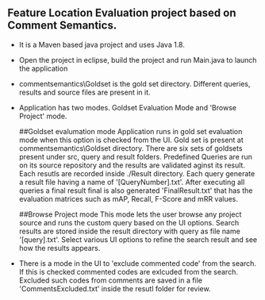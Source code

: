 Feature Location Evaluation project based on Comment Semantics.
---------------------------------------------------------------
- It is a Maven based java project and uses Java 1.8.
- Open the project in eclipse, build the project and run Main.java to launch the application
- commentsemantics\Goldset is the gold set directory. Different queries, results and source files are present in it.
- Application has two modes. Goldset Evaluation Mode and 'Browse Project' mode.

     ##Goldset evalumation mode
	 Application runs in gold set evaluation mode when this option is checked from the UI. Gold set is present at commentsemantics\Goldset
	 directory. There are six sets of goldsets present under src, query and result folders. Predefined Queries are run on its source repository
	 and the results are validated aginst its result. Each resutls are recorded inside ./Result directory. Each query generate a result file
	 having a name of '[QueryNumber].txt'. After executing all queries a final result final is also generated 'FinalResult.txt' that has 
	 the evaluation matrices such as mAP, Recall, F-Score and mRR values.
	 
	 
	 ##Browse Project mode
	 This mode lets the user browse any project source and runs the custom query based on the UI options. 
	 Search results are stored inside the result directory with query as file name '[query].txt'.
	 Select various UI options to refine the search result and see how the results appears.
	 
- There is a mode in the UI to 'exclude commented code' from the search. If this is checked commented codes are exlcuded from the search.
  Excluded such codes from comments are saved in a file 'CommentsExcluded.txt' inside the resutl folder for review.


